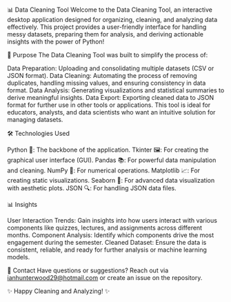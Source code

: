 📊 Data Cleaning Tool
Welcome to the Data Cleaning Tool, an interactive desktop application designed for organizing, cleaning, and analyzing data effectively. This project provides a user-friendly interface for handling messy datasets, preparing them for analysis, and deriving actionable insights with the power of Python!

🎯 Purpose
The Data Cleaning Tool was built to simplify the process of:

Data Preparation: Uploading and consolidating multiple datasets (CSV or JSON format).
Data Cleaning: Automating the process of removing duplicates, handling missing values, and ensuring consistency in data format.
Data Analysis: Generating visualizations and statistical summaries to derive meaningful insights.
Data Export: Exporting cleaned data to JSON format for further use in other tools or applications.
This tool is ideal for educators, analysts, and data scientists who want an intuitive solution for managing datasets.

🛠️ Technologies Used

Python 🐍: The backbone of the application.
Tkinter 🖼️: For creating the graphical user interface (GUI).
Pandas 📚: For powerful data manipulation and cleaning.
NumPy 🔢: For numerical operations.
Matplotlib 📈: For creating static visualizations.
Seaborn 🌊: For advanced data visualization with aesthetic plots.
JSON 🔍: For handling JSON data files.

📊 Insights

User Interaction Trends: Gain insights into how users interact with various components like quizzes, lectures, and assignments across different months.
Component Analysis: Identify which components drive the most engagement during the semester.
Cleaned Dataset: Ensure the data is consistent, reliable, and ready for further analysis or machine learning models.


📧 Contact
Have questions or suggestions? Reach out via ianhunterwood29@hotmail.com or create an issue on the repository.

✨ Happy Cleaning and Analyzing! ✨
